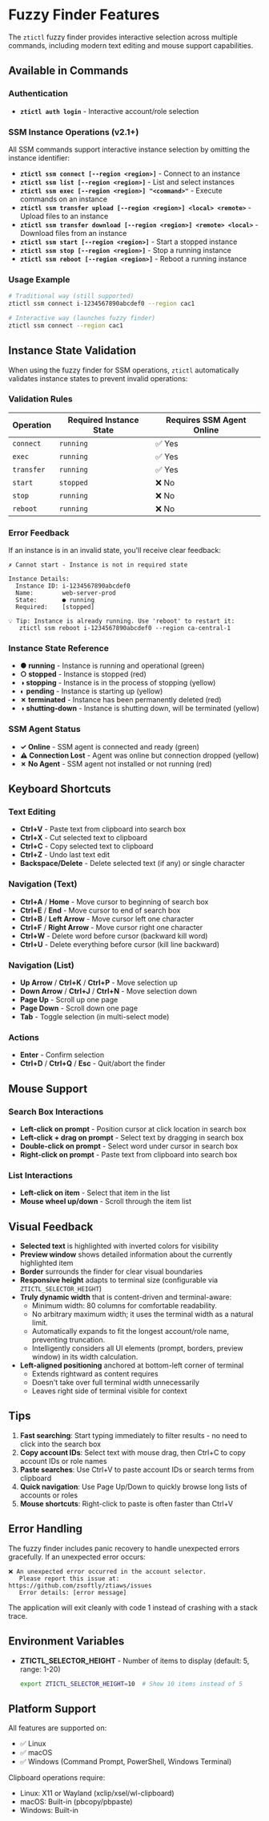 # Fuzzy Finder Features

The `ztictl` fuzzy finder provides interactive selection across multiple commands, including modern text editing and mouse support capabilities.

## Available in Commands

### Authentication
- **`ztictl auth login`** - Interactive account/role selection

### SSM Instance Operations (v2.1+)
All SSM commands support interactive instance selection by omitting the instance identifier:

- **`ztictl ssm connect [--region <region>]`** - Connect to an instance
- **`ztictl ssm list [--region <region>]`** - List and select instances
- **`ztictl ssm exec [--region <region>] "<command>"`** - Execute commands on an instance
- **`ztictl ssm transfer upload [--region <region>] <local> <remote>`** - Upload files to an instance
- **`ztictl ssm transfer download [--region <region>] <remote> <local>`** - Download files from an instance
- **`ztictl ssm start [--region <region>]`** - Start a stopped instance
- **`ztictl ssm stop [--region <region>]`** - Stop a running instance
- **`ztictl ssm reboot [--region <region>]`** - Reboot a running instance

### Usage Example
```bash
# Traditional way (still supported)
ztictl ssm connect i-1234567890abcdef0 --region cac1

# Interactive way (launches fuzzy finder)
ztictl ssm connect --region cac1
```

## Instance State Validation

When using the fuzzy finder for SSM operations, `ztictl` automatically validates instance states to prevent invalid operations:

### Validation Rules

| Operation | Required Instance State | Requires SSM Agent Online |
|-----------|------------------------|---------------------------|
| `connect` | `running` | ✅ Yes |
| `exec` | `running` | ✅ Yes |
| `transfer` | `running` | ✅ Yes |
| `start` | `stopped` | ❌ No |
| `stop` | `running` | ❌ No |
| `reboot` | `running` | ❌ No |

### Error Feedback

If an instance is in an invalid state, you'll receive clear feedback:

```
✗ Cannot start - Instance is not in required state

Instance Details:
  Instance ID: i-1234567890abcdef0
  Name:        web-server-prod
  State:       ● running
  Required:    [stopped]

💡 Tip: Instance is already running. Use 'reboot' to restart it:
   ztictl ssm reboot i-1234567890abcdef0 --region ca-central-1
```

### Instance State Reference

- **● running** - Instance is running and operational (green)
- **○ stopped** - Instance is stopped (red)
- **◑ stopping** - Instance is in the process of stopping (yellow)
- **◐ pending** - Instance is starting up (yellow)
- **✗ terminated** - Instance has been permanently deleted (red)
- **◑ shutting-down** - Instance is shutting down, will be terminated (yellow)

### SSM Agent Status

- **✓ Online** - SSM agent is connected and ready (green)
- **⚠ Connection Lost** - Agent was online but connection dropped (yellow)
- **✗ No Agent** - SSM agent not installed or not running (red)

## Keyboard Shortcuts

### Text Editing
- **Ctrl+V** - Paste text from clipboard into search box
- **Ctrl+X** - Cut selected text to clipboard
- **Ctrl+C** - Copy selected text to clipboard
- **Ctrl+Z** - Undo last text edit
- **Backspace/Delete** - Delete selected text (if any) or single character

### Navigation (Text)
- **Ctrl+A** / **Home** - Move cursor to beginning of search box
- **Ctrl+E** / **End** - Move cursor to end of search box
- **Ctrl+B** / **Left Arrow** - Move cursor left one character
- **Ctrl+F** / **Right Arrow** - Move cursor right one character
- **Ctrl+W** - Delete word before cursor (backward kill word)
- **Ctrl+U** - Delete everything before cursor (kill line backward)

### Navigation (List)
- **Up Arrow** / **Ctrl+K** / **Ctrl+P** - Move selection up
- **Down Arrow** / **Ctrl+J** / **Ctrl+N** - Move selection down
- **Page Up** - Scroll up one page
- **Page Down** - Scroll down one page
- **Tab** - Toggle selection (in multi-select mode)

### Actions
- **Enter** - Confirm selection
- **Ctrl+D** / **Ctrl+Q** / **Esc** - Quit/abort the finder

## Mouse Support

### Search Box Interactions
- **Left-click on prompt** - Position cursor at click location in search box
- **Left-click + drag on prompt** - Select text by dragging in search box
- **Double-click on prompt** - Select word under cursor in search box
- **Right-click on prompt** - Paste text from clipboard into search box

### List Interactions
- **Left-click on item** - Select that item in the list
- **Mouse wheel up/down** - Scroll through the item list

## Visual Feedback

- **Selected text** is highlighted with inverted colors for visibility
- **Preview window** shows detailed information about the currently highlighted item
- **Border** surrounds the finder for clear visual boundaries
- **Responsive height** adapts to terminal size (configurable via `ZTICTL_SELECTOR_HEIGHT`)
- **Truly dynamic width** that is content-driven and terminal-aware:
  - Minimum width: 80 columns for comfortable readability.
  - No arbitrary maximum width; it uses the terminal width as a natural limit.
  - Automatically expands to fit the longest account/role name, preventing truncation.
  - Intelligently considers all UI elements (prompt, borders, preview window) in its width calculation.
- **Left-aligned positioning** anchored at bottom-left corner of terminal
  - Extends rightward as content requires
  - Doesn't take over full terminal width unnecessarily
  - Leaves right side of terminal visible for context

## Tips

1. **Fast searching**: Start typing immediately to filter results - no need to click into the search box
2. **Copy account IDs**: Select text with mouse drag, then Ctrl+C to copy account IDs or role names
3. **Paste searches**: Use Ctrl+V to paste account IDs or search terms from clipboard
4. **Quick navigation**: Use Page Up/Down to quickly browse long lists of accounts or roles
5. **Mouse shortcuts**: Right-click to paste is often faster than Ctrl+V

## Error Handling

The fuzzy finder includes panic recovery to handle unexpected errors gracefully. If an unexpected error occurs:

```
❌ An unexpected error occurred in the account selector.
   Please report this issue at: https://github.com/zsoftly/ztiaws/issues
   Error details: [error message]
```

The application will exit cleanly with code 1 instead of crashing with a stack trace.

## Environment Variables

- **ZTICTL_SELECTOR_HEIGHT** - Number of items to display (default: 5, range: 1-20)
  ```bash
  export ZTICTL_SELECTOR_HEIGHT=10  # Show 10 items instead of 5
  ```

## Platform Support

All features are supported on:
- ✅ Linux
- ✅ macOS
- ✅ Windows (Command Prompt, PowerShell, Windows Terminal)

Clipboard operations require:
- Linux: X11 or Wayland (xclip/xsel/wl-clipboard)
- macOS: Built-in (pbcopy/pbpaste)
- Windows: Built-in
